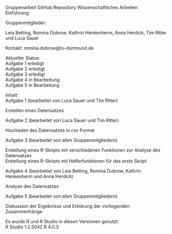 Gruppenarbeit GitHub Repository Wissenschaftliches Arbeiten <br>
Einführung: 

Gruppenmitglieder:

Leia Betting, Romina Dubrow, Kathrin Henkenherm, Anna Herdick, Tim Ritter und Luca Sauer 

Kontakt: romina.dubrow\@tu-dortmund.de 

Aktueller Status: <br>
Aufgabe 1 erledigt <br>
Aufgabe 2 erledigt <br>
Aufgabe 3 erledigt <br>
Aufgabe 4 in Bearbeitung <br>
Aufgabe 5 in Bearbeitung 

Inhalt: <br>
Aufgabe 1 (bearbeitet von Luca Sauer und Tim Ritter) <br>

Erstellen eines Datensatzes 

Aufgabe 2 (bearbeitet von Luca Sauer und Tim Ritter) <br>

Hochladen des Datensatzes in csv Format

Aufgabe 3 (bearbeitet von allen Gruppenmitgliedern) <br>

Erstellung eines R-Skripts mit verschiedenen Funktionen zur Analyse des Datensatzes <br>
Erstellung eines R-Skripts mit Helferfunktionen für das erste Skript

Aufgabe 4 (bearbeitet von Leia Betting, Romina Dubrow, Kathrin Henkenherm und Anna Herdick) <br>

Analyse des Datensatzes

Aufgabe 5 (bearbeitet von allen Gruppenmitgliedern) <br>

Diskussion der Ergebnisse und Erklärung der vorliegenden Zusammenhänge



Es wurde R und R Studio in diesen Versionen genutzt:  
 R Studio 1.2.5042 
 R 4.0.3
 
 
